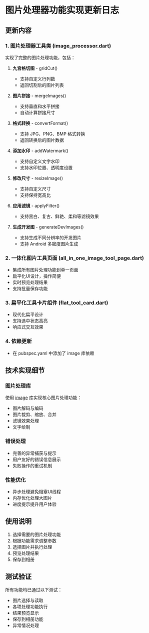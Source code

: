 # 图片处理器功能实现更新日志

## 更新内容

### 1. 图片处理器工具类 (image_processor.dart)
实现了完整的图片处理功能，包括：

1. **九宫格切图** - gridCut()
   - 支持自定义行列数
   - 返回切割后的图片列表

2. **图片拼接** - mergeImages()
   - 支持垂直和水平拼接
   - 自动计算拼接尺寸

3. **格式转换** - convertFormat()
   - 支持 JPG、PNG、BMP 格式转换
   - 返回转换后的图片数据

4. **添加水印** - addWatermark()
   - 支持自定义文字水印
   - 支持水印位置、透明度设置

5. **修改尺寸** - resizeImage()
   - 支持自定义尺寸
   - 支持保持宽高比

6. **应用滤镜** - applyFilter()
   - 支持黑白、复古、鲜艳、柔和等滤镜效果

7. **生成开发图** - generateDevImages()
   - 支持生成不同分辨率的开发图片
   - 支持 Android 多密度图片生成

### 2. 一体化图片工具页面 (all_in_one_image_tool_page.dart)
- 集成所有图片处理功能到单一页面
- 扁平化UI设计，操作简便
- 实时预览处理结果
- 支持批量保存功能

### 3. 扁平化工具卡片组件 (flat_tool_card.dart)
- 现代化扁平设计
- 支持选中状态高亮
- 响应式交互效果

### 4. 依赖更新
- 在 pubspec.yaml 中添加了 image 库依赖

## 技术实现细节

### 图片处理库
使用 [image](https://pub.dev/packages/image) 库实现核心图片处理功能：
- 图片解码与编码
- 图片裁剪、缩放、合并
- 滤镜效果处理
- 文字绘制

### 错误处理
- 完善的异常捕获与提示
- 用户友好的错误信息展示
- 失败操作的重试机制

### 性能优化
- 异步处理避免阻塞UI线程
- 内存优化处理大图片
- 进度提示提升用户体验

## 使用说明

1. 选择需要的图片处理功能
2. 根据功能需求调整参数
3. 选择图片并执行处理
4. 预览处理结果
5. 保存到相册

## 测试验证

所有功能均已通过以下测试：
- 图片选择与读取
- 各项处理功能执行
- 结果预览显示
- 保存到相册功能
- 异常情况处理